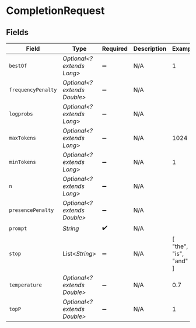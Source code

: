 # CompletionRequest


## Fields

| Field                        | Type                         | Required                     | Description                  | Example                      |
| ---------------------------- | ---------------------------- | ---------------------------- | ---------------------------- | ---------------------------- |
| `bestOf`                     | *Optional<? extends Long>*   | :heavy_minus_sign:           | N/A                          | 1                            |
| `frequencyPenalty`           | *Optional<? extends Double>* | :heavy_minus_sign:           | N/A                          |                              |
| `logprobs`                   | *Optional<? extends Long>*   | :heavy_minus_sign:           | N/A                          |                              |
| `maxTokens`                  | *Optional<? extends Long>*   | :heavy_minus_sign:           | N/A                          | 1024                         |
| `minTokens`                  | *Optional<? extends Long>*   | :heavy_minus_sign:           | N/A                          | 1                            |
| `n`                          | *Optional<? extends Long>*   | :heavy_minus_sign:           | N/A                          |                              |
| `presencePenalty`            | *Optional<? extends Double>* | :heavy_minus_sign:           | N/A                          |                              |
| `prompt`                     | *String*                     | :heavy_check_mark:           | N/A                          |                              |
| `stop`                       | List<*String*>               | :heavy_minus_sign:           | N/A                          | [<br/>"the",<br/>"is",<br/>"and"<br/>] |
| `temperature`                | *Optional<? extends Double>* | :heavy_minus_sign:           | N/A                          | 0.7                          |
| `topP`                       | *Optional<? extends Double>* | :heavy_minus_sign:           | N/A                          | 1                            |